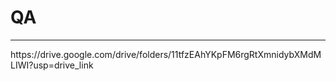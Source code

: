 # QA

<hr>https://drive.google.com/drive/folders/11tfzEAhYKpFM6rgRtXmnidybXMdMLIWI?usp=drive_link</hr>
